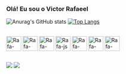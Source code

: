 ### Olá! Eu sou o Victor Rafaeel
![Anurag's GitHub stats](https://github-readme-stats.vercel.app/api?username=FaeelViegas&show_icons=true&theme=codeSTACKr&locale=pt-br)
[![Top Langs](https://github-readme-stats.vercel.app/api/top-langs/?username=FaeelViegas&theme=codeSTACKr&locale=pt-br&langs_count=4)](https://github.com/anuraghazra/github-readme-stats)

<div style="display: inline_block"><br>
  <img align="center" alt="Rafa-html" height="40" width="40" src="https://cdn.jsdelivr.net/gh/devicons/devicon@latest/icons/html5/html5-original.svg">
  <img align="center" alt="Rafa-css" height="40" width="40" src="https://cdn.jsdelivr.net/gh/devicons/devicon@latest/icons/css3/css3-original.svg">
  <img align="center" alt="Rafa-bos" height="40" width="40" src="https://cdn.jsdelivr.net/gh/devicons/devicon@latest/icons/bootstrap/bootstrap-original.svg">
  <img align="center" alt="Rafa-js" height="40" width="40" src="https://cdn.jsdelivr.net/gh/devicons/devicon@latest/icons/javascript/javascript-original.svg">
  <img align="center" alt="Rafa-Java" height="40" width="40" src="https://cdn.jsdelivr.net/gh/devicons/devicon/icons/java/java-original-wordmark.svg">
  <img align="center" alt="Rafa-spg" height="40" width="40" src="https://cdn.jsdelivr.net/gh/devicons/devicon@latest/icons/spring/spring-original-wordmark.svg">
  <img align="center" alt="Rafa-Sql" height="40" width="40" src="https://cdn.jsdelivr.net/gh/devicons/devicon/icons/mysql/mysql-original-wordmark.svg">
</div>

  ##
 
<div> 
  <a href = "mailto:rafaeel.viegas@gmail.com"><img src="https://img.shields.io/badge/-Gmail-%23333?style=for-the-badge&logo=gmail&logoColor=white" target="_blank"></a>
  <a href="https://www.linkedin.com/in/victor-viegas-bbb11b181/" target="_blank"><img src="https://img.shields.io/badge/-LinkedIn-%230077B5?style=for-the-badge&logo=linkedin&logoColor=white" target="_blank"></a> 
</div>

